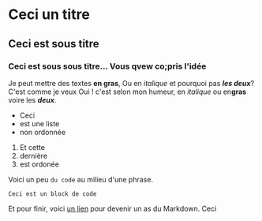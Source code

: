 # Ceci un titre
## Ceci est sous titre
### Ceci est sous sous titre... Vous qvew co;pris l'idée 

Je peut mettre des textes **en gras**,
Ou en *italique* et pourquoi pas ***les deux***? C'est comme je veux
Oui ! c'est selon mon humeur, en *italique* ou en**gras** voire les ***deux***.

- Ceci
- est une liste
- non ordonnée 
1. Et cette
2. dernière
3. est ordonée


Voici un peu `du code` au milieu d'une phrase.


``` 
Ceci est un block de code
```
Et pour finir, voici [un lien](http://guides.com./features/mastering-markdown/) pour devenir un as du Markdown.
Ceci
